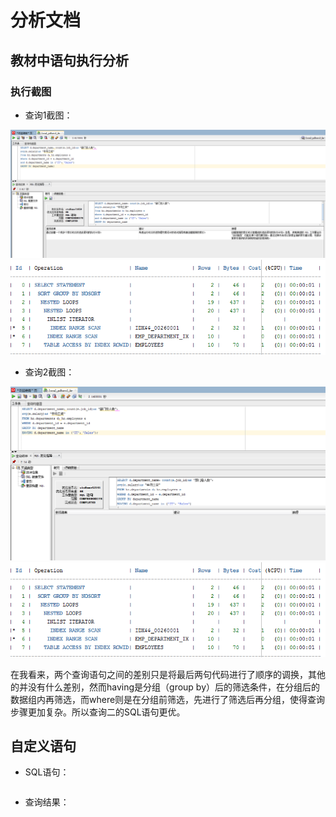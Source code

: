 # 分析文档
## 教材中语句执行分析
### 执行截图
* 查询1截图：

![图片加载失败](https://github.com/hwrbox/Oracle/blob/master/%E6%B5%8B%E8%AF%95/4.PNG)
![图片加载失败](https://github.com/hwrbox/Oracle/blob/master/%E6%B5%8B%E8%AF%95/1.png)

* 查询2截图：

![图片加载失败](https://github.com/hwrbox/Oracle/blob/master/%E6%B5%8B%E8%AF%95/3.PNG)
![图片加载失败](https://github.com/hwrbox/Oracle/blob/master/%E6%B5%8B%E8%AF%95/1.png)


在我看来，两个查询语句之间的差别只是将最后两句代码进行了顺序的调换，其他的并没有什么差别，然而having是分组（group by）后的筛选条件，在分组后的数据组内再筛选，而where则是在分组前筛选，先进行了筛选后再分组，使得查询步骤更加复杂。所以查询二的SQL语句更优。

## 自定义语句
* SQL语句：
```sql

```
* 查询结果：
